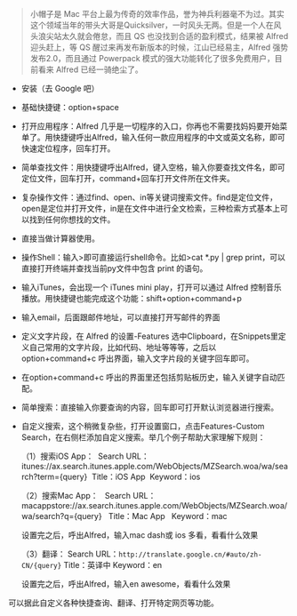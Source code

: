 >小帽子是 Mac 平台上最为传奇的效率作品，誉为神兵利器毫不为过。其实这个领域当年的带头大哥是Quicksilver，一时风头无两。但是一个人在风头浪尖站太久就会倦怠，而且 QS 也没找到合适的盈利模式，结果被 Alfred 迎头赶上，等 QS 醒过来再发布新版本的时候，江山已经易主，Alfred 强势发布2.0，而且通过 Powerpack 模式的强大功能转化了很多免费用户，目前看来 Alfred 已经一骑绝尘了。

*  安装（去 Google 吧）

*  基础快捷键：option+space

*  打开应用程序：Alfred 几乎是一切程序的入口，你再也不需要找妈妈要开始菜单了。用快捷键呼出Alfred，输入任何一款应用程序的中文或英文名称，即可快速定位程序，回车打开。

*  简单查找文件：用快捷键呼出Alfred，键入空格，输入你要查找文件名，即可定位文件，回车打开，command+回车打开文件所在文件夹。

*  复杂操作文件：通过find、open、in等关键词搜索文件。find是定位文件，open是定位并打开文件，in是在文件中进行全文检索，三种检索方式基本上可以找到任何你想找的文件。

*  直接当做计算器使用。

*  操作Shell：输入>即可直接运行shell命令。比如>cat *.py | grep print，可以直接打开终端并查找当前py文件中包含 print 的语句。

*  输入iTunes，会出现一个 iTunes mini play，打开可以通过 Alfred 控制音乐播放。用快捷键也能完成这个功能：shift+option+command+p

*  输入email，后面跟邮件地址，可以直接打开写邮件的界面

*  定义文字片段，在 Alfred 的设置-Features 选中Clipboard，在Snippets里定义自己常用的文字片段，比如代码、地址等等等，之后以option+command+c 呼出界面，输入文字片段的关键字回车即可。

*  在option+command+c 呼出的界面里还包括剪贴板历史，输入关键字自动匹配。

*  简单搜索：直接输入你要查询的内容，回车即可打开默认浏览器进行搜索。

*  自定义搜索，这个稍微复杂些，打开设置窗口，点击Features-Custom Search，在右侧栏添加自定义搜索。举几个例子帮助大家理解下规则：
    
    （1）搜索iOS App：
     Search URL：itunes://ax.search.itunes.apple.com/WebObjects/MZSearch.woa/wa/search?term={query} 
    Title：iOS App 
    Keyword：ios 
    
    （2）搜索Mac App：   
    Search URL：macappstore://ax.search.itunes.apple.com/WebObjects/MZSearch.woa/wa/search?q={query}   
    Title：Mac App   
    Keyword：mac  
    
    设置完之后，呼出Alfred，输入mac dash或 ios 多看，看看什么效果  
    
    （3）翻译：
    Search URL：`http://translate.google.cn/#auto/zh-CN/{query}` 
    Title：英译中 
    Keyword：en 
    
    设置完之后，呼出Alfred，输入en awesome，看看什么效果

可以据此自定义各种快捷查询、翻译、打开特定网页等功能。